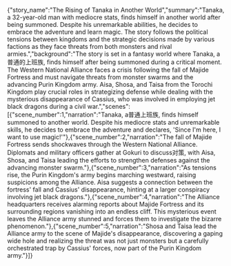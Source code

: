 {"story_name":"The Rising of Tanaka in Another World","summary":"Tanaka, a 32-year-old man with mediocre stats, finds himself in another world after being summoned. Despite his unremarkable abilities, he decides to embrace the adventure and learn magic. The story follows the political tensions between kingdoms and the strategic decisions made by various factions as they face threats from both monsters and rival armies.","background":"The story is set in a fantasy world where Tanaka, a普通的上班族, finds himself after being summoned during a critical moment. The Western National Alliance faces a crisis following the fall of Majide Fortress and must navigate threats from monster swarms and the advancing Purin Kingdom army. Aisa, Shosa, and Taisa from the Torochi Kingdom play crucial roles in strategizing defense while dealing with the mysterious disappearance of Cassius, who was involved in employing jet black dragons during a civil war.","scenes":[{"scene_number":1,"narration":"Tanaka, a普通上班族, finds himself summoned to another world. Despite his mediocre stats and unremarkable skills, he decides to embrace the adventure and declares, 'Since I'm here, I want to use magic!'"},{"scene_number":2,"narration":"The fall of Majide Fortress sends shockwaves through the Western National Alliance. Diplomats and military officers gather at Gokuri to discuss对策, with Aisa, Shosa, and Taisa leading the efforts to strengthen defenses against the advancing monster swarm."},{"scene_number":3,"narration":"As tensions rise, the Purin Kingdom's army begins marching westward, raising suspicions among the Alliance. Aisa suggests a connection between the fortress' fall and Cassius' disappearance, hinting at a larger conspiracy involving jet black dragons."},{"scene_number":4,"narration":"The Alliance headquarters receives alarming reports about Majide Fortress and its surrounding regions vanishing into an endless cliff. This mysterious event leaves the Alliance army stunned and forces them to investigate the bizarre phenomenon."},{"scene_number":5,"narration":"Shosa and Taisa lead the Alliance army to the scene of Majide's disappearance, discovering a gaping wide hole and realizing the threat was not just monsters but a carefully orchestrated trap by Cassius' forces, now part of the Purin Kingdom army."}]}
